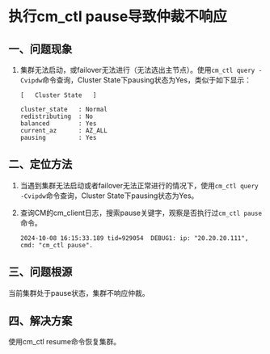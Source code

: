 # 执行cm_ctl pause导致仲裁不响应

## 一、问题现象
1.  集群无法启动，或failover无法进行（无法选出主节点）。使用`cm_ctl query -Cvipdw`命令查询，Cluster State下pausing状态为Yes，类似于如下显示：

    ```shell
    [   Cluster State   ]

    cluster_state   : Normal
    redistributing  : No
    balanced        : Yes
    current_az      : AZ_ALL
    pausing         : Yes
    ```
## 二、定位方法
1.  当遇到集群无法启动或者failover无法正常进行的情况下，使用`cm_ctl query -Cvipdw`命令查询，Cluster State下pausing状态为Yes。

2.  查询CM的cm_client日志，搜索pause关键字，观察是否执行过`cm_ctl pause`命令。
    ```shell
    2024-10-08 16:15:33.189 tid=929054  DEBUG1: ip: "20.20.20.111", cmd: "cm_ctl pause".
    ```

## 三、问题根源
当前集群处于pause状态，集群不响应仲裁。

## 四、解决方案
使用cm_ctl resume命令恢复集群。